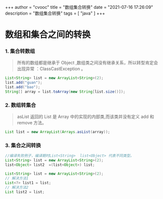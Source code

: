 +++
author = "cvooc"
title = "数组集合转换"
date = "2021-07-16 17:26:09"
description = "数组集合转换"
tags = [
    "java"
]
+++

# 数组和集合之间的转换

### 1. 集合转数组

> 所有的数组都是继承于 Object ,数组类之间没有继承关系，所以转型肯定会出现异常 ：ClassCastException 。

```java
List<String> list = new ArrayList<String>(2);
list.add("guan");
list.add("bao");
String[] array = list.toArray(new String[list.size()]);
```

### 2. 数组转集合

> asList 返回的 List 是 Array 中的实现的内部类,而该类并没有定义 add 和 remove 方法。

```java
List list = new ArrayList(Arrays.asList(array));
```

### 3. 集合之间转换

```java
//编译失败例子，编译期时List<String>  list<Object> 代表不同类型。
List<String> list = new ArrayList<String>(2);
list<Object> list2  =(list<Object>) list;
```

```java
List<String> list = new ArrayList<String>(2);
// 解决方法1
List<?> list1 = list;
// 解决方法2
List list2 = list;
```

